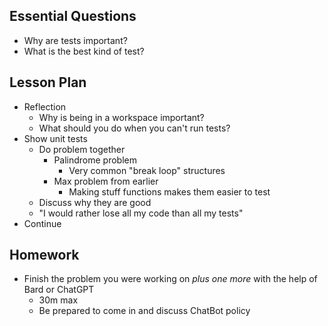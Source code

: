 ## Essential Questions

- Why are tests important?
- What is the best kind of test?

## Lesson Plan

- Reflection
    - Why is being in a workspace important?
    - What should you do when you can't run tests?
- Show unit tests
    - Do problem together
        - Palindrome problem
            - Very common "break loop" structures
        - Max problem from earlier
            - Making stuff functions makes them easier to test
    - Discuss why they are good
    - "I would rather lose all my code than all my tests"
- Continue

## Homework

- Finish the problem you were working on *plus one more* with the help of Bard
  or ChatGPT
    - 30m max
    - Be prepared to come in and discuss ChatBot policy
